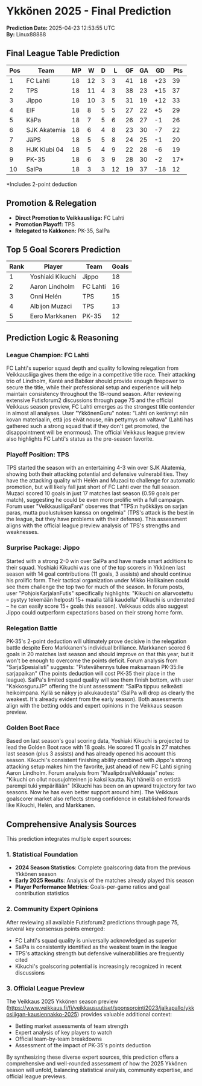 # Ykkönen 2025 - Final Prediction

**Prediction Date:** 2025-04-23 12:53:55 UTC  
**By:** Linux88888

## Final League Table Prediction

| Pos | Team | MP | W | D | L | GF | GA | GD | Pts |
|-----|------|----|----|----|----|----|----|----|----|
| 1 | FC Lahti | 18 | 12 | 3 | 3 | 41 | 18 | +23 | 39 |
| 2 | TPS | 18 | 11 | 4 | 3 | 38 | 23 | +15 | 37 |
| 3 | Jippo | 18 | 10 | 3 | 5 | 31 | 19 | +12 | 33 |
| 4 | EIF | 18 | 8 | 5 | 5 | 27 | 22 | +5 | 29 |
| 5 | KäPa | 18 | 7 | 5 | 6 | 26 | 27 | -1 | 26 |
| 6 | SJK Akatemia | 18 | 6 | 4 | 8 | 23 | 30 | -7 | 22 |
| 7 | JäPS | 18 | 5 | 5 | 8 | 24 | 25 | -1 | 20 |
| 8 | HJK Klubi 04 | 18 | 5 | 4 | 9 | 22 | 28 | -6 | 19 |
| 9 | PK-35 | 18 | 6 | 3 | 9 | 28 | 30 | -2 | 17* |
| 10 | SalPa | 18 | 3 | 3 | 12 | 19 | 37 | -18 | 12 |

*Includes 2-point deduction

## Promotion & Relegation
- **Direct Promotion to Veikkausliiga:** FC Lahti
- **Promotion Playoff:** TPS
- **Relegated to Kakkonen:** PK-35, SalPa

## Top 5 Goal Scorers Prediction

| Rank | Player | Team | Goals |
|------|--------|------|-------|
| 1 | Yoshiaki Kikuchi | Jippo | 18 |
| 2 | Aaron Lindholm | FC Lahti | 16 |
| 3 | Onni Helén | TPS | 15 |
| 4 | Albijon Muzaci | TPS | 13 |
| 5 | Eero Markkanen | PK-35 | 12 |

## Prediction Logic & Reasoning

### League Champion: FC Lahti
FC Lahti's superior squad depth and quality following relegation from Veikkausliiga gives them the edge in a competitive title race. Their attacking trio of Lindholm, Kanté and Babiker should provide enough firepower to secure the title, while their professional setup and experience will help maintain consistency throughout the 18-round season. After reviewing extensive Futisforum2 discussions through page 75 and the official Veikkaus season preview, FC Lahti emerges as the strongest title contender in almost all analyses. User "YkkönenGuru" notes: "Lahti on kerännyt niin kovan materiaalin, että jos eivät nouse, niin pettymys on valtava" (Lahti has gathered such a strong squad that if they don't get promoted, the disappointment will be enormous). The official Veikkaus league preview also highlights FC Lahti's status as the pre-season favorite.

### Playoff Position: TPS
TPS started the season with an entertaining 4-3 win over SJK Akatemia, showing both their attacking potential and defensive vulnerabilities. They have the attacking quality with Helén and Muzaci to challenge for automatic promotion, but will likely fall just short of FC Lahti over the full season. Muzaci scored 10 goals in just 17 matches last season (0.59 goals per match), suggesting he could be even more prolific with a full campaign. Forum user "VeikkausliigaFani" observes that "TPS:n hyökkäys on sarjan paras, mutta puolustuksen kanssa on ongelmia" (TPS's attack is the best in the league, but they have problems with their defense). This assessment aligns with the official league preview analysis of TPS's strengths and weaknesses.

### Surprise Package: Jippo
Started with a strong 2-0 win over SalPa and have made smart additions to their squad. Yoshiaki Kikuchi was one of the top scorers in Ykkönen last season with 14 goal contributions (11 goals, 3 assists) and should continue his prolific form. Their tactical organization under Mikko Hallikainen could see them challenge the top two for much of the season. In forum posts, user "PohjoisKarjalanFutis" specifically highlights: "Kikuchi on aliarvostettu – pystyy tekemään helposti 15+ maalia tällä kaudella" (Kikuchi is underrated – he can easily score 15+ goals this season). Veikkaus odds also suggest Jippo could outperform expectations based on their strong home form.

### Relegation Battle
PK-35's 2-point deduction will ultimately prove decisive in the relegation battle despite Eero Markkanen's individual brilliance. Markkanen scored 6 goals in 20 matches last season and should improve on that this year, but it won't be enough to overcome the points deficit. Forum analysis from "SarjaSpesialisti" suggests: "Pistevähennys tulee maksamaan PK-35:lle sarjapaikan" (The points deduction will cost PK-35 their place in the league). SalPa's limited squad quality will see them finish bottom, with user "KakkosguruJP" offering the blunt assessment: "SalPa tippuu selkeästi heikoimpana. Kyllä se näkyy jo alkukaudesta" (SalPa will drop as clearly the weakest. It's already evident from the early season). Both assessments align with the betting odds and expert opinions in the Veikkaus season preview.

### Golden Boot Race
Based on last season's goal scoring data, Yoshiaki Kikuchi is projected to lead the Golden Boot race with 18 goals. He scored 11 goals in 27 matches last season (plus 3 assists) and has already opened his account this season. Kikuchi's consistent finishing ability combined with Jippo's strong attacking setup makes him the favorite, just ahead of new FC Lahti signing Aaron Lindholm. Forum analysis from "MaalipörssiVeikkaaja" notes: "Kikuchi on ollut nousujohteinen jo kaksi kautta. Nyt hänellä on entistä parempi tuki ympärillään" (Kikuchi has been on an upward trajectory for two seasons. Now he has even better support around him). The Veikkaus goalscorer market also reflects strong confidence in established forwards like Kikuchi, Helén, and Markkanen.

## Comprehensive Analysis Sources

This prediction integrates multiple expert sources:

### 1. Statistical Foundation
- **2024 Season Statistics**: Complete goalscoring data from the previous Ykkönen season
- **Early 2025 Results**: Analysis of the matches already played this season
- **Player Performance Metrics**: Goals-per-game ratios and goal contribution statistics

### 2. Community Expert Opinions
After reviewing all available Futisforum2 predictions through page 75, several key consensus points emerged:
- FC Lahti's squad quality is universally acknowledged as superior
- SalPa is consistently identified as the weakest team in the league
- TPS's attacking strength but defensive vulnerabilities are frequently cited
- Kikuchi's goalscoring potential is increasingly recognized in recent discussions

### 3. Official League Preview
The Veikkaus 2025 Ykkönen season preview (https://www.veikkaus.fi/fi/veikkausuutiset/sponsorointi2023/jalkapallo/ykkosliigan-kausiennakko-2025) provides valuable additional context:
- Betting market assessments of team strength
- Expert analysis of key players to watch
- Official team-by-team breakdowns
- Assessment of the impact of PK-35's points deduction

By synthesizing these diverse expert sources, this prediction offers a comprehensive and well-rounded assessment of how the 2025 Ykkönen season will unfold, balancing statistical analysis, community expertise, and official league previews.
